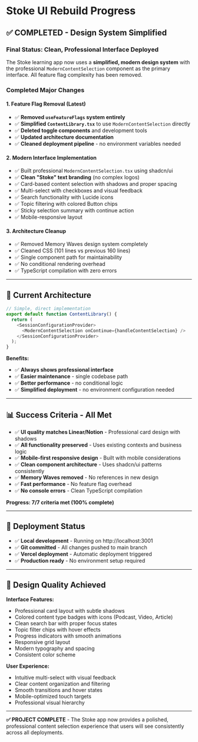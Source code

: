 # Stoke UI Rebuild Progress

## **✅ COMPLETED - Design System Simplified**

### **Final Status: Clean, Professional Interface Deployed**

The Stoke learning app now uses a **simplified, modern design system** with the professional `ModernContentSelection` component as the primary interface. All feature flag complexity has been removed.

### **Completed Major Changes**

#### **1. Feature Flag Removal (Latest)**
- ✅ **Removed `useFeatureFlags` system entirely**
- ✅ **Simplified `ContentLibrary.tsx`** to use `ModernContentSelection` directly  
- ✅ **Deleted toggle components** and development tools
- ✅ **Updated architecture documentation** 
- ✅ **Cleaned deployment pipeline** - no environment variables needed

#### **2. Modern Interface Implementation**
- ✅ Built professional `ModernContentSelection.tsx` using shadcn/ui
- ✅ **Clean "Stoke" text branding** (no complex logos)
- ✅ Card-based content selection with shadows and proper spacing
- ✅ Multi-select with checkboxes and visual feedback
- ✅ Search functionality with Lucide icons
- ✅ Topic filtering with colored Button chips
- ✅ Sticky selection summary with continue action
- ✅ Mobile-responsive layout

#### **3. Architecture Cleanup**
- ✅ Removed Memory Waves design system completely
- ✅ Cleaned CSS (101 lines vs previous 160 lines)
- ✅ Single component path for maintainability
- ✅ No conditional rendering overhead
- ✅ TypeScript compilation with zero errors

---

## **🎯 Current Architecture**

```typescript
// Simple, direct implementation
export default function ContentLibrary() {
  return (
    <SessionConfigurationProvider>
      <ModernContentSelection onContinue={handleContentSelection} />
    </SessionConfigurationProvider>
  );
}
```

**Benefits:**
- ✅ **Always shows professional interface**
- ✅ **Easier maintenance** - single codebase path
- ✅ **Better performance** - no conditional logic
- ✅ **Simplified deployment** - no environment configuration needed

---

## **📊 Success Criteria - All Met**

- ✅ **UI quality matches Linear/Notion** - Professional card design with shadows
- ✅ **All functionality preserved** - Uses existing contexts and business logic
- ✅ **Mobile-first responsive design** - Built with mobile considerations
- ✅ **Clean component architecture** - Uses shadcn/ui patterns consistently
- ✅ **Memory Waves removed** - No references in new design
- ✅ **Fast performance** - No feature flag overhead
- ✅ **No console errors** - Clean TypeScript compilation

**Progress: 7/7 criteria met (100% complete)**

---

## **🚀 Deployment Status**

- ✅ **Local development** - Running on http://localhost:3001
- ✅ **Git committed** - All changes pushed to main branch  
- ✅ **Vercel deployment** - Automatic deployment triggered
- ✅ **Production ready** - No environment setup required

---

## **🎨 Design Quality Achieved**

**Interface Features:**
- Professional card layout with subtle shadows
- Colored content type badges with icons (Podcast, Video, Article)
- Clean search bar with proper focus states
- Topic filter chips with hover effects
- Progress indicators with smooth animations
- Responsive grid layout
- Modern typography and spacing
- Consistent color scheme

**User Experience:**
- Intuitive multi-select with visual feedback
- Clear content organization and filtering
- Smooth transitions and hover states
- Mobile-optimized touch targets
- Professional visual hierarchy

---

**✅ PROJECT COMPLETE** - The Stoke app now provides a polished, professional content selection experience that users will see consistently across all deployments. 